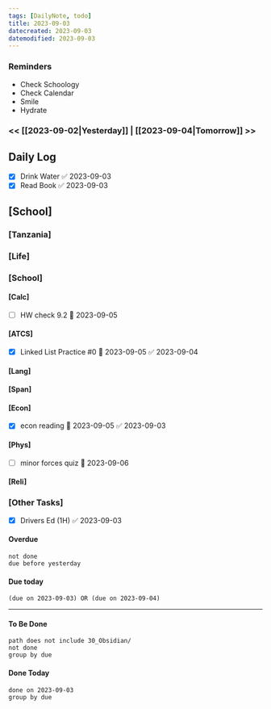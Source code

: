 ```yaml
---
tags: [DailyNote, todo]
title: 2023-09-03
datecreated: 2023-09-03
datemodified: 2023-09-03
---
```


### Reminders
- Check Schoology
- Check Calendar
- Smile
- Hydrate

### << [[2023-09-02|Yesterday]] | [[2023-09-04|Tomorrow]] >>

## Daily Log

- [x] Drink Water ✅ 2023-09-03
- [x] Read Book ✅ 2023-09-03

## [School]

### [Tanzania]

### [Life]

### [School]

#### [Calc]

- [ ] HW check 9.2 📅 2023-09-05 

#### [ATCS]

- [x] Linked List Practice #0 📅 2023-09-05 ✅ 2023-09-04

#### [Lang]

#### [Span]

#### [Econ]

- [x] econ reading 📅 2023-09-05 ✅ 2023-09-03

#### [Phys]

- [ ] minor forces quiz 📅 2023-09-06 

#### [Reli]


### [Other Tasks]

- [x] Drivers Ed (1H) ✅ 2023-09-03

#### Overdue
```tasks
not done
due before yesterday
```
#### Due today

```tasks
(due on 2023-09-03) OR (due on 2023-09-04) 

```
---
#### To Be Done

```tasks
path does not include 30_Obsidian/
not done
group by due
```

#### Done Today

```tasks
done on 2023-09-03
group by due
```